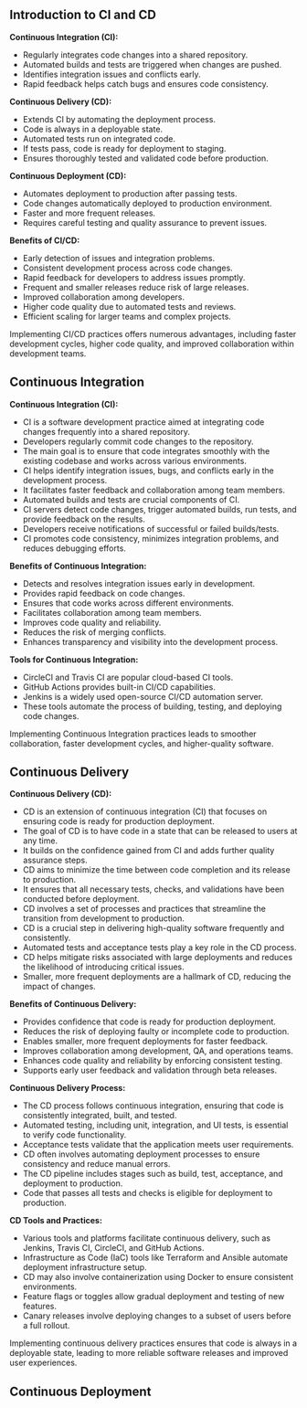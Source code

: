 ## Introduction to CI and CD

**Continuous Integration (CI):**

- Regularly integrates code changes into a shared repository.
- Automated builds and tests are triggered when changes are pushed.
- Identifies integration issues and conflicts early.
- Rapid feedback helps catch bugs and ensures code consistency.

**Continuous Delivery (CD):**

- Extends CI by automating the deployment process.
- Code is always in a deployable state.
- Automated tests run on integrated code.
- If tests pass, code is ready for deployment to staging.
- Ensures thoroughly tested and validated code before production.

**Continuous Deployment (CD):**

- Automates deployment to production after passing tests.
- Code changes automatically deployed to production environment.
- Faster and more frequent releases.
- Requires careful testing and quality assurance to prevent issues.

**Benefits of CI/CD:**

- Early detection of issues and integration problems.
- Consistent development process across code changes.
- Rapid feedback for developers to address issues promptly.
- Frequent and smaller releases reduce risk of large releases.
- Improved collaboration among developers.
- Higher code quality due to automated tests and reviews.
- Efficient scaling for larger teams and complex projects.

Implementing CI/CD practices offers numerous advantages, including faster development cycles, higher code quality, and improved collaboration within development teams.

## Continuous Integration

**Continuous Integration (CI):**

- CI is a software development practice aimed at integrating code changes frequently into a shared repository.
- Developers regularly commit code changes to the repository.
- The main goal is to ensure that code integrates smoothly with the existing codebase and works across various environments.
- CI helps identify integration issues, bugs, and conflicts early in the development process.
- It facilitates faster feedback and collaboration among team members.
- Automated builds and tests are crucial components of CI.
- CI servers detect code changes, trigger automated builds, run tests, and provide feedback on the results.
- Developers receive notifications of successful or failed builds/tests.
- CI promotes code consistency, minimizes integration problems, and reduces debugging efforts.

**Benefits of Continuous Integration:**

- Detects and resolves integration issues early in development.
- Provides rapid feedback on code changes.
- Ensures that code works across different environments.
- Facilitates collaboration among team members.
- Improves code quality and reliability.
- Reduces the risk of merging conflicts.
- Enhances transparency and visibility into the development process.

**Tools for Continuous Integration:**

- CircleCI and Travis CI are popular cloud-based CI tools.
- GitHub Actions provides built-in CI/CD capabilities.
- Jenkins is a widely used open-source CI/CD automation server.
- These tools automate the process of building, testing, and deploying code changes.

Implementing Continuous Integration practices leads to smoother collaboration, faster development cycles, and higher-quality software.

## Continuous Delivery

**Continuous Delivery (CD):**

- CD is an extension of continuous integration (CI) that focuses on ensuring code is ready for production deployment.
- The goal of CD is to have code in a state that can be released to users at any time.
- It builds on the confidence gained from CI and adds further quality assurance steps.
- CD aims to minimize the time between code completion and its release to production.
- It ensures that all necessary tests, checks, and validations have been conducted before deployment.
- CD involves a set of processes and practices that streamline the transition from development to production.
- CD is a crucial step in delivering high-quality software frequently and consistently.
- Automated tests and acceptance tests play a key role in the CD process.
- CD helps mitigate risks associated with large deployments and reduces the likelihood of introducing critical issues.
- Smaller, more frequent deployments are a hallmark of CD, reducing the impact of changes.

**Benefits of Continuous Delivery:**

- Provides confidence that code is ready for production deployment.
- Reduces the risk of deploying faulty or incomplete code to production.
- Enables smaller, more frequent deployments for faster feedback.
- Improves collaboration among development, QA, and operations teams.
- Enhances code quality and reliability by enforcing consistent testing.
- Supports early user feedback and validation through beta releases.

**Continuous Delivery Process:**

- The CD process follows continuous integration, ensuring that code is consistently integrated, built, and tested.
- Automated testing, including unit, integration, and UI tests, is essential to verify code functionality.
- Acceptance tests validate that the application meets user requirements.
- CD often involves automating deployment processes to ensure consistency and reduce manual errors.
- The CD pipeline includes stages such as build, test, acceptance, and deployment to production.
- Code that passes all tests and checks is eligible for deployment to production.

**CD Tools and Practices:**

- Various tools and platforms facilitate continuous delivery, such as Jenkins, Travis CI, CircleCI, and GitHub Actions.
- Infrastructure as Code (IaC) tools like Terraform and Ansible automate deployment infrastructure setup.
- CD may also involve containerization using Docker to ensure consistent environments.
- Feature flags or toggles allow gradual deployment and testing of new features.
- Canary releases involve deploying changes to a subset of users before a full rollout.

Implementing continuous delivery practices ensures that code is always in a deployable state, leading to more reliable software releases and improved user experiences.

## Continuous Deployment
